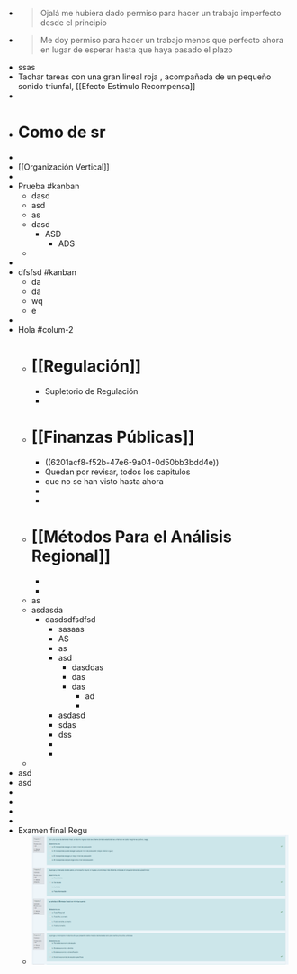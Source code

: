 - > Ojalá me hubiera dado permiso para hacer un trabajo imperfecto desde el principio
- > Me doy permiso para hacer un trabajo menos que perfecto ahora en lugar de esperar hasta que haya pasado el plazo
- ssas
- Tachar tareas con una gran lineal roja , acompañada de un pequeño sonido triunfal, [[Efecto Estimulo Recompensa]]
-
- # Como de sr
-
- [[Organización Vertical]]
-
- Prueba #kanban
	- dasd
	- asd
	- as
	- dasd
		- ASD
			- ADS
	-
-
- dfsfsd #kanban
	- da
	- da
	- wq
	- e
-
- Hola #colum-2
	- # [[Regulación]]
		- Supletorio de Regulación
		-
	- # [[Finanzas Públicas]]
		- ((6201acf8-f52b-47e6-9a04-0d50bb3bdd4e))
		- Quedan  por revisar, todos los capitulos
		- que no se han visto hasta  ahora
		-
		-
	- # [[Métodos Para el Análisis Regional]]
		-
		-
	- as
	- asdasda
		- dasdsdfsdfsd
			- sasaas
			- AS
			- as
			- asd
				- dasddas
				- das
				- das
					- ad
					-
			- asdasd
			- sdas
			- dss
			-
			-
	-
- asd
- asd
-
-
-
-
- Examen final Regu
	- ![image.png](../assets/image_1644538353665_0.png)